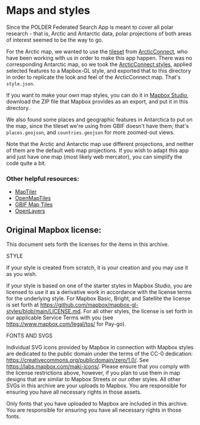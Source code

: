 # Maps and styles

Since the POLDER Federated Search App is meant to cover all polar research - that is, Arctic and Antarctic data, polar projections of both areas of interest seemed to be the way to go.

For the Arctic map, we wanted to use the [tileset](http://webmap.arcticconnect.ca/tiles.html) from [ArcticConnect](http://arcticconnect.ca), who have been working with us in order to make this app happen. There was no corresponding Antarctic map, so we took the [ArcticConnect styles](https://github.com/GeoSensorWebLab/awm-styles/tree/stable/1.0), applied selected features to a Mapbox-GL style, and exported that to this directory in order to replicate the look and feel of the ArcticConnect map. That's `style.json`.

If you want to make your own map styles, you can do it in [Mapbox Studio](https://www.mapbox.com/mapbox-studio/), download the ZIP file that Mapbox provides as an export, and put it in this directory.

We also found some places and geographic features in Antarctica to put on the map, since the tileset we're using from GBIF doesn't have them; that's `places.geojson`, and `countries.geojson` for more zoomed-out views.

Note that the Arctic and Antarctic map use different projections, and neither of them are the default web map projections. If you wish to adapt this app and just have one map (most likely web mercator), you can simplify the code quite a bit.

### Other helpful resources:
- [MapTiler](https://www.maptiler.com/)
- [OpenMapTiles](https://openmaptiles.org/docs/)
- [GBIF Map Tiles](https://tile.gbif.org/ui/)
- [OpenLayers](https://openlayers.org/)

## Original Mapbox license:

This document sets forth the licenses for the items in this archive.

STYLE

If your style is created from scratch, it is your creation and you may use it as
you wish.

If your style is based on one of the starter styles in Mapbox Studio, you are
licensed to use it as a derivative work in accordance with the license terms for
the underlying style. For Mapbox Basic, Bright, and Satellite the license is set
forth at https://github.com/mapbox/mapbox-gl-styles/blob/main/LICENSE.md.
For all other styles, the license is set forth in our applicable Service Terms
with you (see https://www.mapbox.com/legal/tos/ for Pay-go).

FONTS AND SVGS

Individual SVG icons provided by Mapbox in connection with Mapbox styles are
dedicated to the public domain under the terms of the CC-0 dedication:
https://creativecommons.org/publicdomain/zero/1.0/. See https://labs.mapbox.com/maki-icons/.
Please ensure that you comply with the license restrictions above, however,
if you plan to use them in map designs that are similar to Mapbox Streets
or our other styles. All other SVGs in this archive are your uploads to Mapbox.
You are responsible for ensuring you have all necessary rights in those assets.

Only fonts that you have uploaded to Mapbox are included in this archive. You
are responsible for ensuring you have all necessary rights in those fonts.
